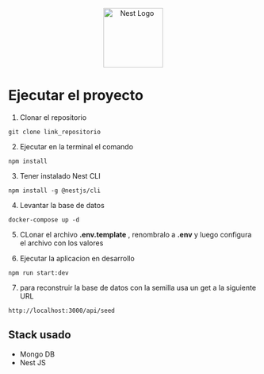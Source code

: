 <p align="center">
  <a href="http://nestjs.com/" target="blank"><img src="https://nestjs.com/img/logo-small.svg" width="120" alt="Nest Logo" /></a>
</p>


# Ejecutar el proyecto

1. Clonar el repositorio
```
git clone link_repositorio
```

2. Ejecutar en la terminal el comando
```
npm install
```

3. Tener instalado Nest CLI
```
npm install -g @nestjs/cli
``` 

4. Levantar la base de datos
```
docker-compose up -d
```

5. CLonar el archivo __.env.template__ , renombralo a  __.env__ y luego configura el archivo con los valores

6. Ejecutar la aplicacion en desarrollo
```
npm run start:dev
```

7. para reconstruir la base de datos con la semilla usa un get a la siguiente URL
``` 
http://localhost:3000/api/seed
```


## Stack usado
* Mongo DB
* Nest JS
